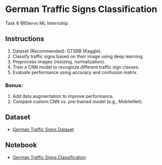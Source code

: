 # German Traffic Signs Classification
Task 6 @Elevvo ML Internship

## Instructions
1. Dataset (Recommended): GTSRB (Kaggle).
2. Classify traffic signs based on their image using deep learning.
3. Preprocess images (resizing, normalization).
4. Train a CNN model to recognize different traffic sign classes.
5. Evaluate performance using accuracy and confusion matrix.

### Bonus:
1. Add data augmentation to improve performance.
2. Compare custom CNN vs. pre-trained model (e.g., MobileNet).

## Dataset
- [German Traffic Signs Dataset](https://www.kaggle.com/datasets/meowmeowmeowmeowmeow/gtsrb-german-traffic-sign)

## Notebook
- [German Traffic Signs Classification](https://github.com/Asma-Nasr/German-Traffic-Signs-Classification/blob/main/german_traffic_signs.ipynb)
